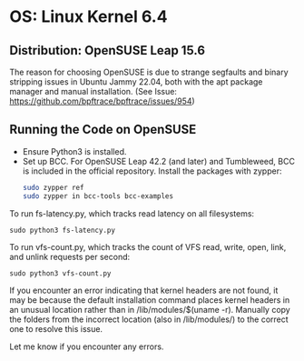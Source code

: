 # OS: Linux Kernel 6.4

## Distribution: OpenSUSE Leap 15.6

The reason for choosing OpenSUSE is due to strange segfaults and binary stripping issues in Ubuntu Jammy 22.04, both with the apt package manager and manual installation. (See Issue: https://github.com/bpftrace/bpftrace/issues/954)

## Running the Code on OpenSUSE

- Ensure Python3 is installed.
- Set up BCC. For OpenSUSE Leap 42.2 (and later) and Tumbleweed, BCC is included in the official repository. Install the packages with zypper:
  ```sh
  sudo zypper ref
  sudo zypper in bcc-tools bcc-examples
  ```
  
To run fs-latency.py, which tracks read latency on all filesystems:
```
sudo python3 fs-latency.py
```
To run vfs-count.py, which tracks the count of VFS read, write, open, link, and unlink requests per second:
```
sudo python3 vfs-count.py
```
If you encounter an error indicating that kernel headers are not found, it may be because the default installation command places kernel headers in an unusual location rather than in /lib/modules/$(uname -r). Manually copy the folders from the incorrect location (also in /lib/modules/) to the correct one to resolve this issue.

Let me know if you encounter any errors.
